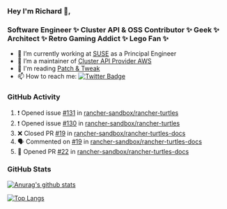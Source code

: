 ### Hey I'm Richard 👋, 

<h3 align="left">Software Engineer ✨ Cluster API & OSS Contributor ✨ Geek ✨ Architect ✨ Retro Gaming Addict ✨ Lego Fan ✨</h3>

- 🔭 I’m currently working at [SUSE](https://www.suse.com/) as a Principal Engineer
- 👯 I’m a maintainer of [Cluster API Provider AWS](https://github.com/kubernetes-sigs/cluster-api-provider-aws)
- 💬 I'm reading [Patch & Tweak](https://bjooks.com/products/patch-tweak-exploring-modular-synthesis)
- 📫 How to reach me: [![Twitter Badge](https://img.shields.io/badge/-@fruit_case-00acee?style=flat&logo=Twitter&logoColor=white)](https://twitter.com/intent/follow?screen_name=fruit_case "Follow on Twitter")

### GitHub Activity 

<!--START_SECTION:activity-->
1. ❗ Opened issue [#131](https://github.com/rancher-sandbox/rancher-turtles/issues/131) in [rancher-sandbox/rancher-turtles](https://github.com/rancher-sandbox/rancher-turtles)
2. ❗ Opened issue [#130](https://github.com/rancher-sandbox/rancher-turtles/issues/130) in [rancher-sandbox/rancher-turtles](https://github.com/rancher-sandbox/rancher-turtles)
3. ❌ Closed PR [#19](https://github.com/rancher-sandbox/rancher-turtles-docs/pull/19) in [rancher-sandbox/rancher-turtles-docs](https://github.com/rancher-sandbox/rancher-turtles-docs)
4. 🗣 Commented on [#19](https://github.com/rancher-sandbox/rancher-turtles-docs/pull/19#issuecomment-1724986437) in [rancher-sandbox/rancher-turtles-docs](https://github.com/rancher-sandbox/rancher-turtles-docs)
5. 💪 Opened PR [#22](https://github.com/rancher-sandbox/rancher-turtles-docs/pull/22) in [rancher-sandbox/rancher-turtles-docs](https://github.com/rancher-sandbox/rancher-turtles-docs)
<!--END_SECTION:activity-->

### GitHub Stats

[![Anurag's github stats](https://github-readme-stats.vercel.app/api?username=richardcase&count_private=true&show_icons=true)](https://github.com/anuraghazra/github-readme-stats)

[![Top Langs](https://github-readme-stats.vercel.app/api/top-langs/?username=richardcase&hide=html&layout=compact)](https://github.com/anuraghazra/github-readme-stats)
